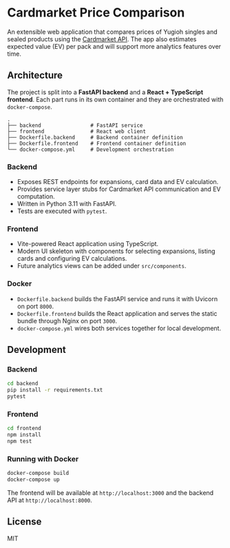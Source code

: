 # Cardmarket Price Comparison

An extensible web application that compares prices of Yugioh singles and sealed products using the [Cardmarket API](https://api.cardmarket.com/). The app also estimates expected value (EV) per pack and will support more analytics features over time.

## Architecture

The project is split into a **FastAPI backend** and a **React + TypeScript frontend**. Each part runs in its own container and they are orchestrated with `docker-compose`.

```
.
├── backend                # FastAPI service
├── frontend               # React web client
├── Dockerfile.backend     # Backend container definition
├── Dockerfile.frontend    # Frontend container definition
└── docker-compose.yml     # Development orchestration
```

### Backend
- Exposes REST endpoints for expansions, card data and EV calculation.
- Provides service layer stubs for Cardmarket API communication and EV computation.
- Written in Python 3.11 with FastAPI.
- Tests are executed with `pytest`.

### Frontend
- Vite-powered React application using TypeScript.
- Modern UI skeleton with components for selecting expansions, listing cards and configuring EV calculations.
- Future analytics views can be added under `src/components`.

### Docker
- `Dockerfile.backend` builds the FastAPI service and runs it with Uvicorn on port `8000`.
- `Dockerfile.frontend` builds the React application and serves the static bundle through Nginx on port `3000`.
- `docker-compose.yml` wires both services together for local development.

## Development

### Backend
```bash
cd backend
pip install -r requirements.txt
pytest
```

### Frontend
```bash
cd frontend
npm install
npm test
```

### Running with Docker
```bash
docker-compose build
docker-compose up
```

The frontend will be available at `http://localhost:3000` and the backend API at `http://localhost:8000`.

## License

MIT
